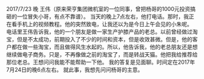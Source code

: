 2017/7/23 晚
王伟（原来荣亨集团微机室的一位同事，曾把杨哥的1000元投资搞砸的一位冒失小哥，有点不靠谱）。
当天的晚上7点左右，他打电话。那时，我正在看手机上的视频教程。他的突然致电，让我还以为是今日上午会见的小朱呢。
电话里王伟告诉我，他的一个朋友是做一家生产护膝产品的老总。以前曾经做过淘宝，但是不太成功，前期投入了不少的时间和资本，但是收效甚微。但是，他的客户都在做一些淘宝，而且做得风生水起的。所以，他告诉我，他的老总朋友还是想继续做电子商务。只是，不再像做之前的淘宝了，而是转战天猫。他把我给推荐给那位老总。王想问问我能不能帮助一下他。
我的答复是见面聊。时间定在2017年7月24日的晚6点左右。
就此事，我想先问问杨哥的主意。
